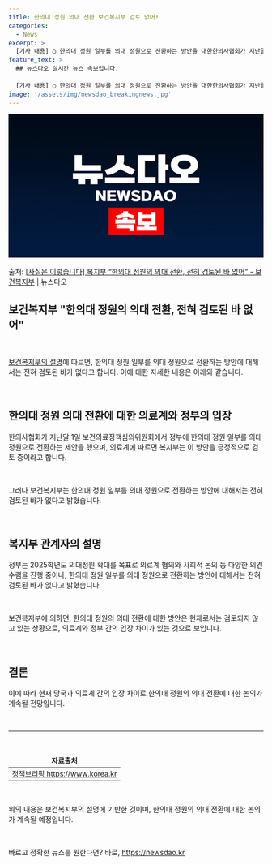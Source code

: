 ```yaml
---
title: 한의대 정원 의대 전환 보건복지부 검토 없어!
categories:
  - News
excerpt: >
  [기사 내용] ○ 한의대 정원 일부를 의대 정원으로 전환하는 방안을 대한한의사협회가 지난달 1일 보건의료정책…
feature_text: >
  ## 뉴스다오 실시간 뉴스 속보입니다.

  [기사 내용] ○ 한의대 정원 일부를 의대 정원으로 전환하는 방안을 대한한의사협회가 지난달 1일 보건의료정책…
image: '/assets/img/newsdao_breakingnews.jpg'
---
```


![뉴스다오 속보](/assets/img/newsdao_breakingnews.jpg)

<p>출처: <a href="https://newsdao.kr/2824" rel="dofollow">[사실은 이렇습니다] 복지부 “한의대 정원의 의대 전환, 전혀 검토된 바 없어” - 보건복지부</a> | 뉴스다오</p>

<h2 data-ke-size="size32">보건복지부 "한의대 정원의 의대 전환, 전혀 검토된 바 없어"</h2>
<p data-ke-size="size16">&nbsp;</p>
<p data-ke-size="size16"><a href="https://newsdao.kr/2824">보건복지부의 설명</a>에 따르면, 한의대 정원 일부를 의대 정원으로 전환하는 방안에 대해서는 전혀 검토된 바가 없다고 합니다. 이에 대한 자세한 내용은 아래와 같습니다.</p>
<p data-ke-size="size16">&nbsp;</p>
<h2 data-ke-size="size26">한의대 정원 의대 전환에 대한 의료계와 정부의 입장</h2>
<p data-ke-size="size16">한의사협회가 지난달 1일 보건의료정책심의위원회에서 정부에 한의대 정원 일부를 의대 정원으로 전환하는 제안을 했으며, 의료계에 따르면 복지부는 이 방안을 긍정적으로 검토 중이라고 합니다.</p>
<p data-ke-size="size16">&nbsp;</p>
<p data-ke-size="size16">그러나 보건복지부는 한의대 정원 일부를 의대 정원으로 전환하는 방안에 대해서는 전혀 검토된 바가 없다고 밝혔습니다.</p>
<p data-ke-size="size16">&nbsp;</p>
<h2 data-ke-size="size26">복지부 관계자의 설명</h2>
<p data-ke-size="size16">정부는 2025학년도 의대정원 확대를 목표로 의료계 협의와 사회적 논의 등 다양한 의견수렴을 진행 중이나, 한의대 정원 일부를 의대 정원으로 전환하는 방안에 대해서는 전혀 검토된 바가 없다고 밝혔습니다.</p>
<p data-ke-size="size16">&nbsp;</p>
<p data-ke-size="size16">보건복지부에 의하면, 한의대 정원의 의대 전환에 대한 방안은 현재로서는 검토되지 않고 있는 상황으로, 의료계와 정부 간의 입장 차이가 있는 것으로 보입니다.</p>
<p data-ke-size="size16">&nbsp;</p>
<h2 data-ke-size="size26">결론</h2>
<p data-ke-size="size16">이에 따라 현재 당국과 의료계 간의 입장 차이로 한의대 정원의 의대 전환에 대한 논의가 계속될 전망입니다.</p>
<p data-ke-size="size16">&nbsp;</p>
<hr data-ke-size="size16">
<p data-ke-size="size16">&nbsp;</p>
<table>
	<thead>
		<tr>
			<td style="text-align: center; height: 17px;"><b>자료출처</b></td>
		</tr>
	</thead>
	<tbody>
		<tr>
			<td style="text-align: center; height: 17px;"><a href="https://www.korea.kr">정책브리핑 https://www.korea.kr</a></td>
		</tr>
	</tbody>
</table>
<p data-ke-size="size16">&nbsp;</p>
<p data-ke-size="size16">위의 내용은 보건복지부의 설명에 기반한 것이며, 한의대 정원의 의대 전환에 대한 논의가 계속될 예정입니다.</p>
<p data-ke-size="size16">&nbsp;</p> 

빠르고 정확한 뉴스를 원한다면? 바로, <a href="https://newsdao.kr" rel="dofollow">https://newsdao.kr</a>


    
